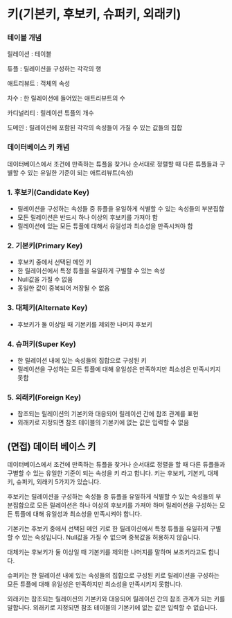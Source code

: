 # 키(기본키, 후보키, 슈퍼키, 외래키)

### 테이블 개념

릴레이션 : 테이블

튜플 : 릴레이션을 구성하는 각각의 행

애트리뷰트 : 객체의 속성

차수 : 한 릴레이션에 들어있는 애트리뷰트의 수

카디널리티 : 릴레이션 튜플의 개수

도메인 : 릴레이션에 포함된 각각의 속성들이 가질 수 있는 값들의 집합

### 데이터베이스 키 캐념

데이터베이스에서 조건에 만족하는 튜플을 찾거나 순서대로 정렬할 때 다른 튜플들과 구별할 수 있는 유일한 기준이 되는 애트리뷰트(속성)

### 1. 후보키(Candidate Key)

- 릴레이션을 구성하는 속성들 중 튜플을 유일하게 식별할 수 있는 속성들의 부분집합
- 모든 릴레이션은 반드시 하나 이상의 후보키를 가져야 함
- 릴레이션에 있는 모든 튜플에 대해서 유일성과 최소성을 만족시켜야 함

### 2. 기본키(Primary Key)

- 후보키 중에서 선택된 메인 키
- 한 릴레이션에서 특정 튜플을 유일하게 구별할 수 있는 속성
- Null값을 가질 수 없음
- 동일한 값이 중복되어 저장될 수 없음

### 3. 대체키(Alternate Key)

- 후보키가 둘 이상일 때 기본키를 제외한 나머지 후보키

### 4. 슈퍼키(Super Key)

- 한 릴레이션 내에 있는 속성들의 집합으로 구성된 키
- 릴레이션을 구성하는 모든 튜플에 대해 유일성은 만족하지만 최소성은 만족시키지 못함

### 5. 외래키(Foreign Key)

- 참조되는 릴레이션의 기본키와 대응되어 릴레이션 간에 참조 관계를 표현
- 외래키로 지정되면 참조 테이블의 기본키에 없는 값은 입력할 수 없음

## (면접) 데이터 베이스 키

데이터베이스에서 조건에 만족하는 튜플을 찾거나 순서대로 정렬을 할 때 다른 튜플들과 구별할 수 있는 유일한 기준이 되는 속성을 키 라고 합니다. 키는 후보키, 기본키, 대체키, 슈퍼키, 외래키 5가지가 있습니다. 

후보키는 릴레이션을 구성하는 속성들 중 튜플을 유일하게 식별할 수 있는 속성들의 부분집합으로 모든 릴레이션은 하나 이상의 후보키를 가져야 하며 릴레이션을 구성하는 모든 튜플에 대해 유일성과 최소성을 만족시켜야 합니다.

기본키는 후보키 중에서 선택된 메인 키로 한 릴레이션에서 특정 튜플을 유일하게 구별할 수 있는 속성입니다. Null값을 가질 수 없으며 중복값을 허용하지 않습니다.

대체키는 후보키가 둘 이상일 때 기본키를 제외한 나머지를 말하며 보조키라고도 합니다.

슈퍼키는 한 릴레이션 내에 있는 속성들의 집합으로 구성된 키로 릴레이션을 구성하는 모든 튜플에 대해 유일성은 만족하지만 최소성을 만족시키지 못합니다.

외래키는 참조되는 릴레이션의 기본키와 대응되어 릴레이션 간의 참조 관계가 되는 키를 말합니다. 외래키로 지정되면 참조 테이블의 기본키에 없는 값은 입력할 수 없습니다.
